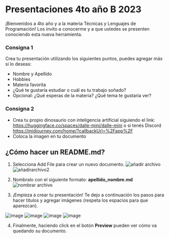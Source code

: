 # Presentaciones 4to año B 2023

¡Bienvenidos a 4to año y a la materia Técnicas y Lenguajes de Programación! Los invito a conocerme y a que ustedes se presenten conociendo esta nueva herramienta.

### Consigna 1
Crea tu presentación utilizando los siguientes puntos, puedes agregar más si lo deseas:  
* Nombre y Apellido
* Hobbies
* Materia favorita 
* ¿Qué te gustaría estudiar o cuál es tu trabajo soñado?
* Opcional: ¿Qué esperas de la materia? ¿Qué tema te gustaría ver?

### Consigna 2

* Crea tu propio dinosaurio con inteligencia artificial siguiendo el link: https://huggingface.co/spaces/dalle-mini/dalle-mini o si tenés Discord https://midjourney.com/home/?callbackUrl=%2Fapp%2F
* Coloca la imagen en tu documento

## ¿Cómo hacer un README.md? 

1. Selecciona Add File para crear un nuevo documento.
![añadir archivo](https://user-images.githubusercontent.com/42304259/218461055-efd8e086-77f1-4dd5-9508-8398a60ab009.png)
![añadirarchivo2](https://user-images.githubusercontent.com/42304259/218461409-9cb05993-be62-470b-8dce-ec8e692ae85d.png)

2. Nombralo con el siguiente formato: **apellido_nombre.md**
![nombrar archivo ](https://user-images.githubusercontent.com/42304259/218461726-0859b417-e37c-4063-8305-ed3c1e246b59.png)

3. ¡Empieza a crear tu presentación! Te dejo a continuación los pasos para hacer titulos y agregar imágenes (respeta los espacios para que aparezcan). 

![image](https://user-images.githubusercontent.com/42304259/218473952-e5a1cd55-4cfa-40f8-bc62-8dde4c4b9e55.png)
![image](https://user-images.githubusercontent.com/42304259/218474085-29cb2c40-0145-4af1-98f5-2f4f3ec8b498.png)
![image](https://user-images.githubusercontent.com/42304259/218474163-f59b269d-e1a0-4408-9365-34b864e0e3f0.png)
![image](https://user-images.githubusercontent.com/42304259/218474484-e443130d-8e8b-41e4-b766-9faa9e8382fb.png)

4. Finalmente, haciendo click en el botón **Preview** pueden ver cómo va quedando su documento.  


